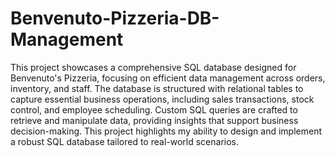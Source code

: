 # Benvenuto-Pizzeria-DB-Management
This project showcases a comprehensive SQL database designed for Benvenuto's Pizzeria, focusing on efficient data management across orders, inventory, and staff. The database is structured with relational tables to capture essential business operations, including sales transactions, stock control, and employee scheduling. Custom SQL queries are crafted to retrieve and manipulate data, providing insights that support business decision-making. This project highlights my ability to design and implement a robust SQL database tailored to real-world scenarios.

